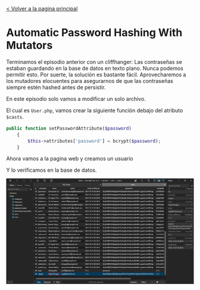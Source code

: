 [< Volver a la pagina principal](/docs/readme.md)

# Automatic Password Hashing With Mutators

Terminamos el episodio anterior con un cliffhanger: Las contraseñas se estaban guardando en la base de datos en texto plano. Nunca podemos permitir esto. Por suerte, la solución es bastante fácil. Aprovecharemos a los mutadores elocuentes para asegurarnos de que las contraseñas siempre estén hashed antes de persistir.

En este episodio solo vamos a modificar un solo archivo.

El cual es `User.php`, vamos crear la siguiente función debajo del atributo `$casts`.

```php
public function setPasswordAttribute($password)
    {
        $this->attributes['password'] = bcrypt($password);
    }
```

Ahora vamos a la pagina web y creamos un usuario

Y lo verificamos en la base de datos.

![verificar usuario con la contraseña encriptada](./images/encriptado.png)